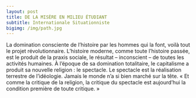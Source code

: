```yaml
---
layout: post
title: DE LA MISÈRE EN MILIEU ÉTUDIANT
subtitle: Internationale Situationniste
bigimg: /img/path.jpg
---
```


La domination consciente de l’histoire par les hommes qui la font, voilà tout le projet révolutionnaire. L’histoire moderne, comme toute l’histoire passée, est le produit de la praxis sociale, le résultat – inconscient – de toutes les activités humaines. À l’époque de sa domination totalitaire, le capitalisme a produit sa nouvelle religion : le spectacle. Le spectacle est la réalisation terrestre de l’idéologie. Jamais le monde n’a si bien marché sur la tête. « Et comme la critique de la religion, la critique du spectacle est aujourd’hui la condition première de toute critique. »
